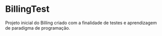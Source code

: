 BillingTest
===========

Projeto inicial do Billing criado com a finalidade de testes e aprendizagem de paradigma de programação.
